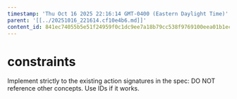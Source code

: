 ```yaml
---
timestamp: 'Thu Oct 16 2025 22:16:14 GMT-0400 (Eastern Daylight Time)'
parent: '[[../20251016_221614.cf10e4b6.md]]'
content_id: 841ec74055b5e51f24959f0c1dc9ee7a18b79cc538f9769100eea01b1ec0fa15
---
```


# constraints

Implement strictly to the existing action signatures in the spec:
DO NOT reference other concepts. Use IDs if it works.
